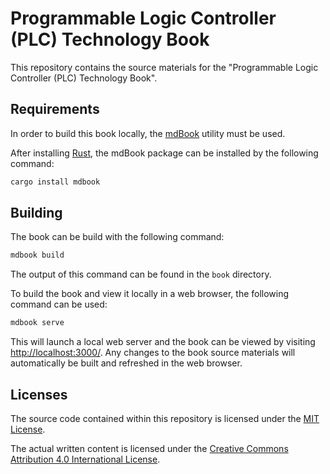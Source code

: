 # Programmable Logic Controller (PLC) Technology Book

This repository contains the source materials for the "Programmable Logic
Controller (PLC) Technology Book".

## Requirements

In order to build this book locally, the
[mdBook](https://github.com/rust-lang/mdBook) utility must be used.

After installing [Rust](https://www.rust-lang.org/tools/install), the mdBook
package can be installed by the following command:

```sh
cargo install mdbook
```

## Building

The book can be build with the following command:

```sh
mdbook build
```

The output of this command can be found in the `book` directory.

To build the book and view it locally in a web browser, the following command
can be used:

```sh
mdbook serve
```

This will launch a local web server and the book can be viewed by visiting
[http://localhost:3000/](http://localhost:3000/). Any changes to the book
source materials will automatically be built and refreshed in the web browser.

## Licenses

The source code contained within this repository is licensed under the
[MIT License](./LICENSE).

The actual written content is licensed under the [Creative Commons Attribution 4.0 International License](https://creativecommons.org/licenses/by/4.0/).
